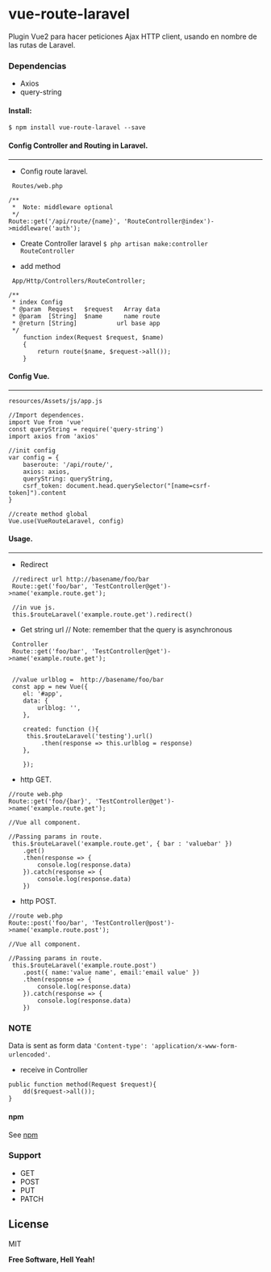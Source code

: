 # vue-route-laravel

Plugin Vue2  para hacer peticiones Ajax HTTP client, usando en nombre de las rutas de Laravel. 

### Dependencias
- Axios
- query-string

#### Install:

`$ npm install vue-route-laravel --save`

#### Config Controller and Routing in Laravel.
---
 * Config route laravel.

```
 Routes/web.php
 
/** 
 *  Note: middleware optional 
 */
Route::get('/api/route/{name}', 'RouteController@index')->middleware('auth'); 
```
 * Create Controller laravel
    `$ php artisan make:controller RouteController`

 * add method
```
 App/Http/Controllers/RouteController;

/**
 * index Config 
 * @param  Request   $request   Array data 
 * @param  [String]  $name      name route 
 * @return [String]           url base app
 */
    function index(Request $request, $name)
    {
    	return route($name, $request->all());
    }
```

#### Config Vue.
---

```
resources/Assets/js/app.js

//Import dependences.
import Vue from 'vue'
const queryString = require('query-string')
import axios from 'axios'

//init config
var config = {
    baseroute: '/api/route/',
    axios: axios,
    queryString: queryString,
    csrf_token: document.head.querySelector("[name=csrf-token]").content
}

//create method global
Vue.use(VueRouteLaravel, config)
```

#### Usage.
---
* Redirect 

```
 //redirect url http://basename/foo/bar
 Route::get('foo/bar', 'TestController@get')->name('example.route.get');

 //in vue js.
 this.$routeLaravel('example.route.get').redirect()

```

* Get string url // Note: remember that the query is asynchronous

```
 Controller
 Route::get('foo/bar', 'TestController@get')->name('example.route.get');


 //value urlblog =  http://basename/foo/bar
 const app = new Vue({
    el: '#app',
    data: {
        urlblog: '',
    }, 

    created: function (){
     this.$routeLaravel('testing').url()
         .then(response => this.urlblog = response)
    },

    });

```

* http GET.

```
//route web.php
Route::get('foo/{bar}', 'TestController@get')->name('example.route.get');

//Vue all component.

//Passing params in route.
 this.$routeLaravel('example.route.get', { bar : 'valuebar' })
    .get()
    .then(response => {
        console.log(response.data)
    }).catch(response => {
        console.log(response.data)
    })

```

* http POST.
```
//route web.php
Route::post('foo/bar', 'TestController@post')->name('example.route.post');

//Vue all component.

//Passing params in route.
 this.$routeLaravel('example.route.post')
    .post({ name:'value name', email:'email value' })
    .then(response => {
        console.log(response.data)
    }).catch(response => {
        console.log(response.data)
    })
```
### NOTE
Data is sent as form data `'Content-type': 'application/x-www-form-urlencoded'`.

* receive in Controller
```
public function method(Request $request){
    dd($request->all());
}
```


#### npm

See [npm ](https://www.npmjs.com/package/vue-route-laravel)



### Support

 - GET
 - POST
 - PUT
 - PATCH

License
----

MIT


**Free Software, Hell Yeah!**

